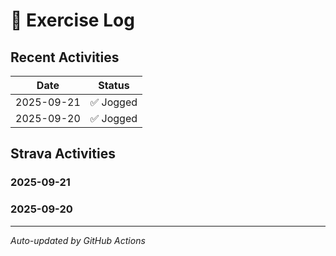 # 📝 Exercise Log

## Recent Activities

| Date | Status |
|------|--------|
| 2025-09-21 | ✅ Jogged |
| 2025-09-20 | ✅ Jogged |

## Strava Activities

### 2025-09-21
<div class="strava-embed-placeholder" data-embed-type="activity" data-embed-id="15875620162" data-style="standard"></div><script src="https://strava-embeds.com/embed.js"></script>

### 2025-09-20
<div class="strava-embed-placeholder" data-embed-type="activity" data-embed-id="15875620162" data-style="standard"></div><script src="https://strava-embeds.com/embed.js"></script>

---

*Auto-updated by GitHub Actions*